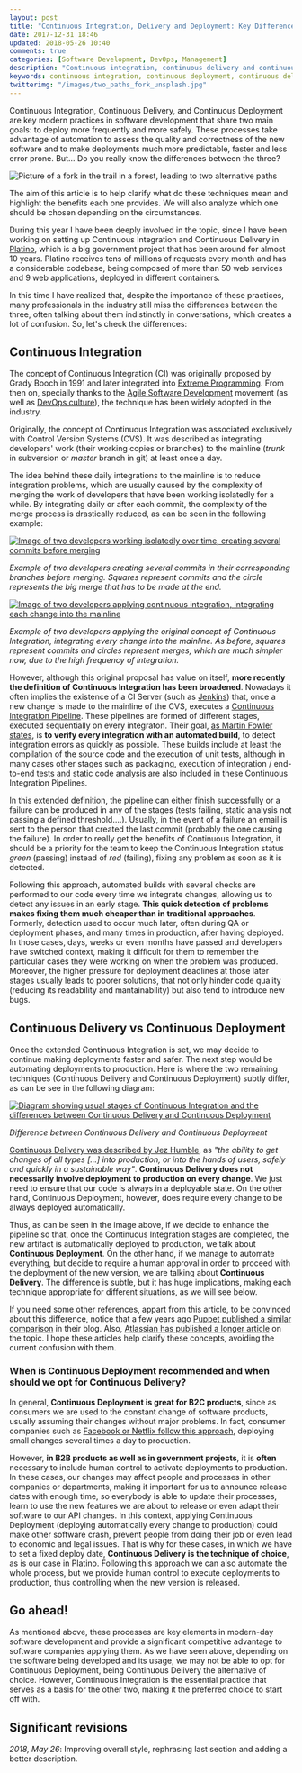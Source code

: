 ```yaml
---
layout: post
title: "Continuous Integration, Delivery and Deployment: Key Differences"
date: 2017-12-31 18:46
updated: 2018-05-26 10:40
comments: true
categories: [Software Development, DevOps, Management]
description: "Continuous integration, continuous delivery and continuous deployment are key modern practices in software development. These techniques allow us to deploy code more frequently and more safely, being tightly linked to agile approaches and DevOps culture. But... What are the differences between them?"
keywords: continuous integration, continuous deployment, continuous delivery, agile, devops, software, production
twitterimg: "/images/two_paths_fork_unsplash.jpg"
---
```

Continuous Integration, Continuous Delivery, and Continuous Deployment are key modern practices in software development that share two main goals: to deploy more frequently and more safely. These processes take advantage of automation to assess the quality and correctness of the new software and to make deployments much more predictable, faster and less error prone. But... Do you really know the differences between the three?

<img src="/images/two_paths_fork_unsplash.jpg" alt="Picture of a fork in the trail in a forest, leading to two alternative paths" />

The aim of this article is to help clarify what do these techniques mean and highlight the benefits each one provides. We will also analyze which one should be chosen depending on the circumstances.

<!-- More -->

During this year I have been deeply involved in the topic, since I have been working on setting up Continuous Integration and Continuous Delivery in [Platino](http://www.gobiernodecanarias.org/platino/), which is a big government project that has been around for almost 10 years. Platino receives tens of millions of requests every month and has a considerable codebase, being composed of more than 50 web services and 9 web applications, deployed in different containers.

In this time I have realized that, despite the importance of these practices, many professionals in the industry still miss the differences between the three, often talking about them indistinctly in conversations, which creates a lot of confusion. So, let's check the differences:

## Continuous Integration

The concept of Continuous Integration (CI) was originally proposed by Grady Booch in 1991 and later integrated into [Extreme Programming](http://www.extremeprogramming.org/). From then on, specially thanks to the [Agile Software Development](http://agilemanifesto.org/) movement (as well as [DevOps culture](https://www.atlassian.com/devops)), the technique has been widely adopted in the industry.

Originally, the concept of Continuous Integration was associated exclusively with Control Version Systems (CVS). It was described as integrating developers' work (their working copies or branches) to the mainline (*trunk* in subversion or *master* branch in git) at least once a day.

The idea behind these daily integrations to the mainline is to reduce integration problems, which are usually caused by the complexity of merging the work of developers that have been working isolatedly for a while. By integrating daily or after each commit, the complexity of the merge process is drastically reduced, as can be seen in the following example:

<a href="/images/branches_without_ci.png"><img src="/images/branches_without_ci.png" alt="Image of two developers working isolatedly over time, creating several commits before merging" /></a>

*Example of two developers creating several commits in their corresponding branches before merging. Squares represent commits and the circle represents the big merge that has to be made at the end.*

<a href="/images/branches_ci.png"><img src="/images/branches_ci.png" alt="Image of two developers applying continuous integration, integrating each change into the mainline" /></a>

*Example of two developers applying the original concept of Continuous Integration, integrating every change into the mainline. As before, squares represent commits and circles represent merges, which are much simpler now, due to the high frequency of integration.*

However, although this original proposal has value on itself, **more recently the definition of Continuous Integration has been broadened**. Nowadays it often implies the existence of a CI Server (such as [Jenkins](https://jenkins-ci.org/)) that, once a new change is made to the mainline of the CVS, executes a [Continuous Integration Pipeline](https://jenkins.io/doc/book/pipeline/). These pipelines are formed of different stages, executed sequentially on every integraton. Their goal, [as Martin Fowler states](https://www.martinfowler.com/articles/continuousIntegration.html), is **to verify every integration with an automated build**, to detect integration errors as quickly as possible. These builds include at least the compilation of the source code and the execution of unit tests, although in many cases other stages such as packaging, execution of integration / end-to-end tests and static code analysis are also included in these Continuous Integration Pipelines.

In this extended definition, the pipeline can either finish successfully or a failure can be produced in any of the stages (tests failing, static analysis not passing a defined threshold….). Usually, in the event of a failure an email is sent to the person that created the last commit (probably the one causing the failure). In order to really get the benefits of Continuous Integration, it should be a priority for the team to keep the Continuous Integration status *green* (passing) instead of *red* (failing), fixing any problem as soon as it is detected.

Following this approach, automated builds with several checks are performed to our code every time we integrate changes, allowing us to detect any issues in an early stage. **This quick detection of problems makes fixing them much cheaper than in traditional approaches**. Formerly, detection used to occur much later, often during QA or deployment phases, and many times in production, after having deployed. In those cases, days, weeks or even months have passed and developers have switched context, making it difficult for them to remember the particular cases they were working on when the problem was produced. Moreover, the higher pressure for deployment deadlines at those later stages usually leads to poorer solutions, that not only hinder code quality (reducing its readability and mantainability) but also tend to introduce new bugs.

## Continuous Delivery vs Continuous Deployment

Once the extended Continuous Integration is set, we may decide to continue making deployments faster and safer. The next step would be automating deployments to production. Here is where the two remaining techniques (Continuous Delivery and Continuous Deployment) subtly differ, as can be see in the following diagram:

<a href="/images/continuous_delivery_vs_deployment.png"><img src="/images/continuous_delivery_vs_deployment.png" alt="Diagram showing usual stages of Continuous Integration and the differences between Continuous Delivery and Continuous Deployment" /></a>

*Difference between Continuous Delivery and Continuous Deployment*

[Continuous Delivery was described by Jez Humble](https://continuousdelivery.com/), as *"the ability to get changes of all types [...] into production, or into the hands of users, safely and quickly in a sustainable way"*. **Continuous Delivery does not necessarily involve deployment to production on every change**. We just need to ensure that our code is always in a deployable state. On the other hand, Continuous Deployment, however, does require every change to be always deployed automatically.

Thus, as can be seen in the image above, if we decide to enhance the pipeline so that, once the Continuous Integration stages are completed, the new artifact is automatically deployed to production, we talk about **Continuous Deployment**. On the other hand, if we manage to automate everything, but decide to require a human approval in order to proceed with the deployment of the new version, we are talking about **Continuous Delivery**. The difference is subtle, but it has huge implications, making each technique appropriate for different situations, as we will see below.

If you need some other references, appart from this article, to be convinced about this difference, notice that a few years ago [Puppet published a similar comparison](https://puppet.com/blog/continuous-delivery-vs-continuous-deployment-what-s-diff) in their blog. Also, [Atlassian has published a longer article](https://www.atlassian.com/continuous-delivery/ci-vs-ci-vs-cd) on the topic. I hope these articles help clarify these concepts, avoiding the current confusion with them.

### When is Continuous Deployment recommended and when should we opt for Continuous Delivery?

In general, **Continuous Deployment is great for B2C products**, since as consumers we are used to the constant change of software products, usually assuming their changes without major problems. In fact, consumer companies such as [Facebook or Netflix follow this approach](https://research.fb.com/publications/continuous-deployment-at-facebook-and-oanda/), deploying small changes several times a day to production.

However, **in B2B products as well as in government projects**, it is **often** necessary to include human control to activate deployments to production. In these cases, our changes may affect people and processes in other companies or departments, making it important for us to announce release dates with enough time, so everybody is able to update their processes, learn to use the new features we are about to release or even adapt their software to our API changes. In this context, applying Continuous Deployment (deploying automatically every change to production) could make other software crash, prevent people from doing their job or even lead to economic and legal issues. That is why for these cases, in which we have to set a fixed deploy date, **Continuous Delivery is the technique of choice**, as is our case in Platino. Following this approach we can also automate the whole process, but we provide human control to execute deployments to production, thus controlling when the new version is released.

## Go ahead!

As mentioned above, these processes are key elements in modern-day software development and provide a significant competitive advantage to software companies applying them. As we have seen above, depending on the software being developed and its usage, we may not be able to opt for Continuous Deployment, being Continuous Delivery the alternative of choice. However, Continuous Integration is the essential practice that serves as a basis for the other two, making it the preferred choice to start off with.

<div class="revisions">
  <h2>Significant revisions</h2>
  <p><em>2018, May 26</em>: Improving overall style, rephrasing last section and adding a better description.</p>
</div>
